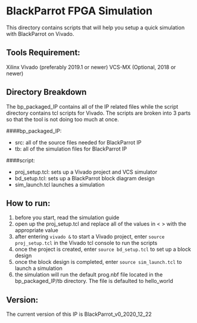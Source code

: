 # BlackParrot FPGA Simulation
This directory contains scripts that will help you setup a quick simulation with BlackParrot on Vivado.

## Tools Requirement:
Xilinx Vivado (preferably 2019.1 or newer)
VCS-MX (Optional, 2018 or newer)

## Directory Breakdown
The bp_packaged_IP contains all of the IP related files while the script directory contains tcl scripts for Vivado. The scripts are broken into 3 parts so that the tool is not doing too much at once.

####bp_packaged_IP:
- src: all of the source files needed for BlackParrot IP
- tb: all of the simulation files for BlackParrot IP

####script:
- proj_setup.tcl: sets up a Vivado project and VCS simulator
- bd_setup.tcl: sets up a BlackParrot block diagram design
- sim_launch.tcl launches a simulation

## How to run:
1) before you start, read the simulation guide
2) open up the proj_setup.tcl and replace all of the values in < > with the appropriate value
3) after entering `vivado &` to start a Vivado project, enter `source proj_setup.tcl` in the Vivado tcl console to run the scripts
4) once the project is created, enter `source bd_setup.tcl` to set up a block design
5) once the block design is completed, enter `source sim_launch.tcl` to launch a simulation
6) the simulation will run the default prog.nbf file located in the bp_packaged_IP/tb directory. The file is defaulted to hello_world

## Version:
The current version of this IP is BlackParrot_v0_2020_12_22 
